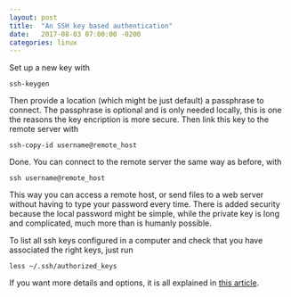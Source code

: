 ```yaml
---
layout: post
title:  "An SSH key based authentication"
date:   2017-08-03 07:00:00 -0200
categories: linux
---
```


Set up a new key with

    ssh-keygen

Then provide a location (which might be just default) a passphrase to connect. The passphrase
is optional and
is only needed locally, this is one the reasons the key encription is more secure.
Then link this key to the remote server with

    ssh-copy-id username@remote_host

Done. You can connect to the remote server the same way as before, with

    ssh username@remote_host

This way you can access a remote host, or send files to a web server
without having to type your password every time. There is added security
because the local password might be simple, while the private key
is long and complicated, much more than is humanly possible.

To list all ssh keys configured in a computer and
check that you have associated the right keys, just run

    less ~/.ssh/authorized_keys

If you want more details and options, it is all explained in
<a href="https://www.digitalocean.com/community/tutorials/how-to-configure-ssh-key-based-authentication-on-a-linux-server">
this article</a>.
